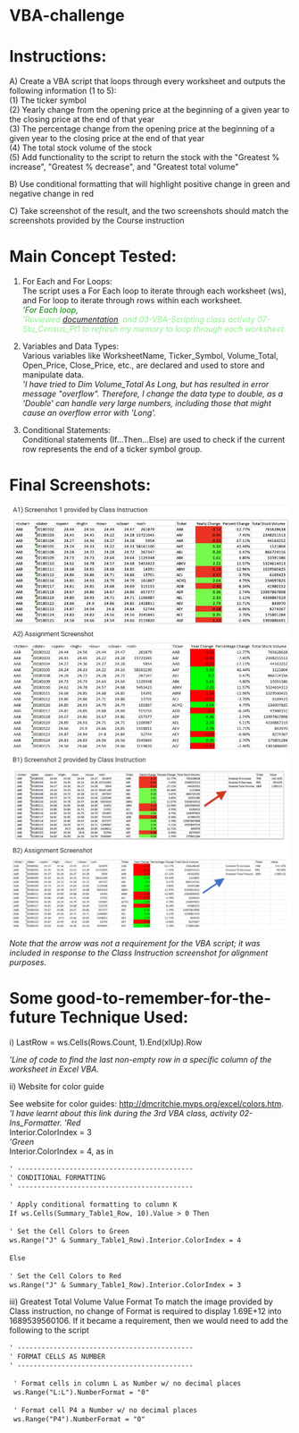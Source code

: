 # VBA-challenge

# Instructions:

A) Create a VBA script that loops through every worksheet and outputs the following information (1 to 5):  
(1) The ticker symbol  
(2) Yearly change from the opening price at the beginning of a given year to the closing price at the end of that year  
(3) The percentage change from the opening price at the beginning of a given year to the closing price at the end of that year  
(4) The total stock volume of the stock  
(5) Add functionality to the script to return the stock with the "Greatest % increase", "Greatest % decrease", and "Greatest total volume"  

B) Use conditional formatting that will highlight positive change in green and negative change in red

C) Take screenshot of the result, and the two screenshots should match the screenshots provided by the Course instruction

# Main Concept Tested:

1) For Each and For Loops:  
The script uses a For Each loop to iterate through each worksheet (ws), and For loop to iterate through rows within each worksheet.  
*<span style="color:green">'For Each loop,</span>*  
<span style="color:lightgreen">*'Reviewed [documentation](https://support.microsoft.com/en-us/help/142126/macro-to-loop-through-all-worksheets-in-a-workbook), and 03-VBA-Scripting class activity 07-Stu_Census_Pt1 to refresh my memory to loop through each worksheet.*

3) Variables and Data Types:  
Various variables like WorksheetName, Ticker_Symbol, Volume_Total, Open_Price, Close_Price, etc., are declared and used to store and manipulate data.  
*'I have tried to Dim Volume_Total As Long, but has resulted in error message "overflow". Therefore, I change the data type to double, as a 'Double' can handle very large numbers, including those that might cause an overflow error with 'Long'.*

4) Conditional Statements:  
Conditional statements (If...Then...Else) are used to check if the current row represents the end of a ticker symbol group.

# Final Screenshots:
![Assignment_Screenshot1](https://github.com/vanillatyy1/VBA-challenge/blob/main/Stock_Ticker_Screenshot_1.jpg)
![Assignment_Screenshot2](https://github.com/vanillatyy1/VBA-challenge/blob/main/Stock_Ticker_Screenshot_2.jpg)
  
*Note that the arrow was not a requirement for the VBA script; it was included in response to the Class Instruction screenshot for alignment purposes.*

# Some good-to-remember-for-the-future Technique Used:
i) LastRow = ws.Cells(Rows.Count, 1).End(xlUp).Row

*'Line of code to find the last non-empty row in a specific column of the worksheet in Excel VBA.*

ii) Website for color guide

See website for color guides: http://dmcritchie.mvps.org/excel/colors.htm.  
*'I have learnt about this link during the 3rd VBA class, activity 02-Ins_Formatter.*
*'Red*  
  Interior.ColorIndex = 3  
*'Green*  
  Interior.ColorIndex = 4, as in  

    ' --------------------------------------------
    ' CONDITIONAL FORMATTING
    ' --------------------------------------------

    ' Apply conditional formatting to column K
    If ws.Cells(Summary_Table1_Row, 10).Value > 0 Then
    
    ' Set the Cell Colors to Green
    ws.Range("J" & Summary_Table1_Row).Interior.ColorIndex = 4
                
    Else
    
    ' Set the Cell Colors to Red
    ws.Range("J" & Summary_Table1_Row).Interior.ColorIndex = 3

iii) Greatest Total Volume Value Format
To match the image provided by Class instruction, no change of Format is required to display 1.69E+12 into 1689539560106.
If it became a requirement, then we would need to add the following to the script

    ' --------------------------------------------
    ' FORMAT CELLS AS NUMBER
    ' --------------------------------------------

     ' Format cells in column L as Number w/ no decimal places
     ws.Range("L:L").NumberFormat = "0"
        
     ' Format cell P4 a Number w/ no decimal places
     ws.Range("P4").NumberFormat = "0"


